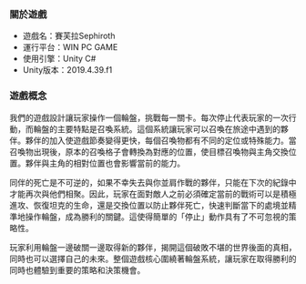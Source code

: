 ### 關於遊戲  
<ul>
<li>遊戲名：賽芙拉Sephiroth</li>  
<li>運行平台：WIN PC GAME</li>  
<li>使用引擎：Unity C#</li>  
<li>Unity版本：2019.4.39.f1</li>
</ul>
  
  
### 遊戲概念  
  
<p>我們的遊戲設計讓玩家操作一個輪盤，挑戰每一關卡。每次停止代表玩家的一次行動，而輪盤的主要特點是召喚系統。這個系統讓玩家可以召喚在旅途中遇到的夥伴。夥伴的加入使遊戲節奏變得更快，每個召喚物都有不同的定位或特殊能力。當召喚物出現後，原本的召喚格子會轉換為對應的位置，使目標召喚物與主角交換位置。夥伴與主角的相對位置也會影響當前的能力。</p>  
<p>同伴的死亡是不可逆的，如果不幸失去與你並肩作戰的夥伴，只能在下次的紀錄中才能再次與他們相聚。因此，玩家在面對敵人之前必須確定當前的戰術可以是積極進攻、恢復坦克的生命，還是交換位置以防止夥伴死亡，快速判斷當下的處境並精準地操作輪盤，成為勝利的關鍵。這使得簡單的「停止」動作具有了不可忽視的策略性。</p>  
<p>玩家利用輪盤一邊破關一邊取得新的夥伴，揭開這個破敗不堪的世界後面的真相，同時也可以選擇自己的未來。整個遊戲核心圍繞著輪盤系統，讓玩家在取得勝利的同時也體驗到重要的策略和決策機會。</p>  
